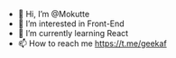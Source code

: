 - 👋 Hi, I’m @Mokutte
- 👀 I’m interested in Front-End
- 🌱 I’m currently learning React
- 📫 How to reach me https://t.me/geekaf

<!---
Mokutte/Mokutte is a ✨ special ✨ repository because its `README.md` (this file) appears on your GitHub profile.
You can click the Preview link to take a look at your changes.
--->
